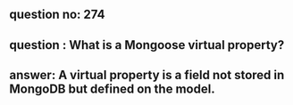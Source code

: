 
      
## question no: 274

## question : What is a Mongoose virtual property?

## answer: A virtual property is a field not stored in MongoDB but defined on the model.
      